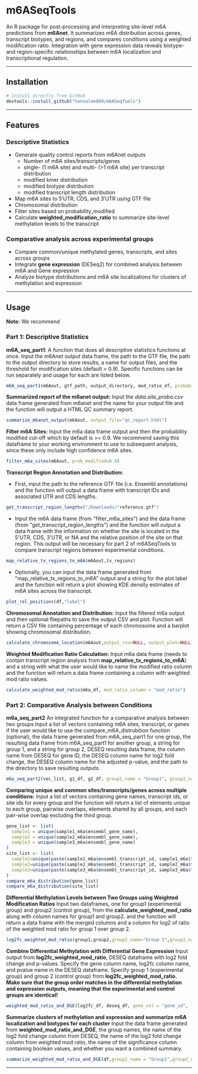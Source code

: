 # m6ASeqTools

An R package for post-processing and interpreting site-level m6A predictions from **m6Anet**. It summarizes m6A distribution across genes, transcript biotypes, and regions, and compares conditions using a weighted modification ratio. Integration with gene expression data reveals biotype- and region-specific relationships between m6A localization and transcriptional regulation.

---

## Installation

```r
# Install directly from GitHub
devtools::install_github("hannalee809/m6ASeqTools")
```

---

## Features

### Descriptive Statistics
- Generate quality control reports from m6Anet outputs
  - Number of m6A sites/transcripts/genes
  - single- (1 m6A site) and multi- (>1 m6A site) per transcript distribution
  - modified kmer distribution
  - modified biotype distribution
  - modified transcript length distribution
- Map m6A sites to 5′UTR, CDS, and 3′UTR using GTF file
- Chromosomal distribution
- Filter sites based on probability_modified
- Calculate **weighted_modification_ratio** to summarize site-level methylation levels to the transcript

### Comparative analysis across experimental groups
- Compare common/unique methylated genes, transcripts, and sites across groups
- Integrate **gene expression** (DESeq2) for combined analysis between m6A and Gene expression
- Analyze biotype distributions and m6A site localizations for clusters of methylation and expression

---

## Usage
**Note:** We recommend 
### Part 1: Descriptive Statistics

**m6A_seq_part1**: A function that does all descriptive statistics functions at once. Input the m6Anet output data frame, the path to the GTF file, the path to the output directory to store results, a name for output files, and the threshold for modification sites (default = 0.9). Specific functions can be run separately and usage for each are listed below. 
```r
m6A_seq_part1(m6Aout, gtf_path, output_directory, mod_ratio_df, probability = 0.9) 
```
**Summarized report of the m6anet output:** Input the *data.site_proba.csv* data frame generated from m6anet and the name for your output file and the function will output a HTML QC summary report.
```r
summarize_m6anet_output(m6Aout, output_file="qc_report.html")
```
**Filter m6A Sites:** Input the m6a data frame output and then the probability modified cut-off which by default is >= 0.9. We recommend saving this dataframe to your working environment to use to subsequent analysis, since these only include high confidence m6A sites.
```r
filter_m6a_sites(m6Aout, prob_modified=0.9)
```
**Transcript Region Annotation and Distribution:**
- First, input the path to the reference GTF file (i.e. Ensembl annotations) and the function will output a data frame with transcript IDs and associated UTR and CDS lengths.
```r
get_transcript_region_lengths("/Downloads/"reference.gtf")
```
- Input the m6A data frame (from "filter_m6a_sites") and the data frame (from "get_transcript_region_lengths") and the function will output a data frame with the information on whether the site is located in the 5'UTR, CDS, 3'UTR, or NA and the relative position of the site on that region. This output will be necessary for part 2 of m6ASeqTools to compare transcript regions between experimental conditions.
```r
map_relative_tx_regions_to_m6A(m6Aout,tx_regions)
```
- Optionally, you can input the data frame generated from "map_relative_tx_regions_to_m6A" output and a string for the plot label and the function will return a plot showing KDE density estimates of m6A sites across the transcript.
```r
plot_rel_positions(df,"label")
```
**Chromosomal Annotation and Distribution:**
Input the filtered m6a output and then optional filepaths to save the output CSV and plot. Function will return a CSV file containing percentage of each chromosome and a barplot showing chromosomal distribution.
```r
calculate_chromosome_location(m6Aout,output_csv=NULL, output_plot=NULL)
```
**Weighted Modification Ratio Calculation:**
Input m6a data frame (needs to contain transcript region analysis from **map_relative_tx_regions_to_m6A**) and a string with what the user would like to name the modified ratio column and the function will return a data frame containing a column with weighted mod ratio values.
```r
calculate_weighted_mod_ratio(m6a_df, mod_ratio_column = "mod_ratio")
```

### Part 2: Comparative Analysis between Conditions

**m6a_seq_part2** An integrated function for a comparative analysis between two groups
Input a list of vectors containing m6A sites, transcript, or genes if the user would like to use the compare_m6A_distrubition function (optional), the data frame generated from m6A_seq_part1 for one group, the resulting data frame from m6A_seq_part1 for another group, a string for group 1, and a string for group 2, DESEQ resulting data frame, the column name from DESEQ for gene ID, the DESEQ column name for log2 fold change, the DESEQ column name for the adjusted p-value, and the path to the directory to save resulting outputs.
```r
m6a_seq_part2(vec_list, g1_df, g2_df, group1_name = "Group1", group2_name = "Group2", deseq, gene_col = "ensembl_gene_id", log2fc_col = "log2FoldChange", padj_col = "padj", output_dir)
```
**Comparing unique and common sites/transcripts/genes across multiple conditions:** Input a list of vectors containing gene names, transcript ids, or site ids for every group and the function will return a list of elements unique to each group, pairwise overlaps, elements shared by all groups, and each pair-wise overlap excluding the third group.
```r
gene_list <- list(
  sample1 = unique(sample1_m6a$ensembl_gene_name),
  sample2 = unique(sample2_m6a$ensembl_gene_name),
  sample3 = unique(sample3_m6a$ensembl_gene_name)
)
site_list <- list(
  sample1=unique(paste(sample1_m6a$ensembl_transcript_id, sample1_m6a$transcript_position, sep="_")),
  sample2=unique(paste(sample2_m6a$ensembl_transcript_id, sample2_m6a$transcript_position, sep="_")),
  sample3=unique(paste(sample3_m6a$ensembl_transcript_id, sample3_m6a$transcript_position, sep="_")),
)
compare_m6a_distribution(gene_list)
compare_m6a_distribution(site_list)
```
**Differential Methylation Levels between Two Groups using Weighted Modification Ratios**
Input two dataframes, one for group1 (experimental group) and group2 (control group), from the **calculate_weighted_mod_ratio** along with column names for group1 and group2. and the function will return a data frame with the merged columns and a column for log2 of ratio of the weighted mod ratio for group 1 over group 2.
```r
log2fc_weighted_mod_ratio(group1,group2,group1_name="Group 1",group2_name="Group 2")
```
**Combine Differential Methylation with Differential Gene Expression**
Input output from **log2fc_weighted_mod_ratio**, DESEQ dataframe with log2 fold change and p-values. Specify the gene column name, log2fc column name, and pvalue name in the DESEQ dataframe. Specify group 1 (experimental group) and group 2 (control group) from **log2fc_weighted_mod_ratio.** **Make sure that the group order matches in the differential methylation and expression outputs, meaning that the experimental and control groups are identical!**
```r
weighted_mod_ratio_and_DGE(log2fc_df, deseq_df, gene_col = "gene_id", log2fc_col = "log2fc", padj_col = "padj", group1_name = "Group1", group2_name = "Group2")
```
**Summarize clusters of methylation and expression and summarize m6A localization and biotypes for each cluster**
Input the data frame generated from **weighted_mod_ratio_and_DGE**, the group names, the name of the log2 fold change column from DESEQ, the name of the log2 fold change column from weighted mod ratio, the name of the significance column containing boolean values, and whether you want a combined summary.  
```r
summarize_weighted_mod_ratio_and_DGE(df,group1_name = "Group1",group2_name = "Group2", log2FC_dge, log2fc_wmr, sig_col = "significant", combine = TRUE)
```
---
